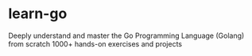 # learn-go
Deeply understand and master the Go Programming Language (Golang) from scratch 1000+ hands-on exercises and projects

